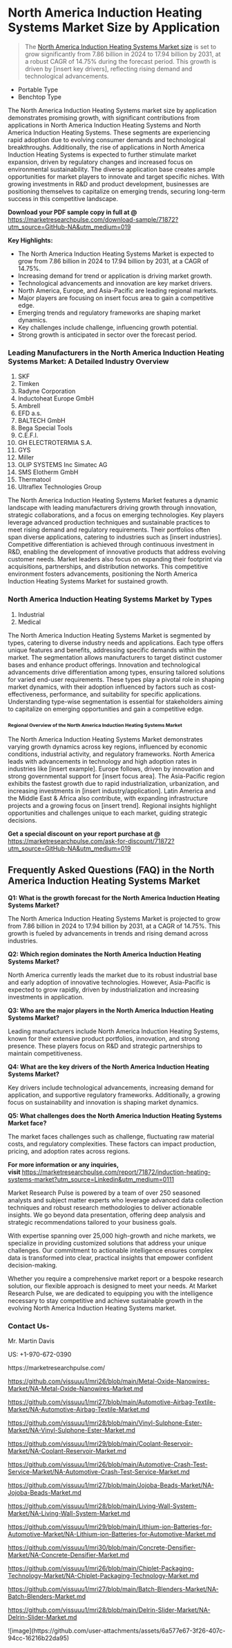 <h1>North America Induction Heating Systems Market&nbsp;Size by Application</h1><blockquote><p>The <a href="https://marketresearchpulse.com/download-sample/71872?utm_source=GitHub-NA&amp;utm_medium=019">North America Induction Heating Systems Market size</a> is set to grow significantly from 7.86 billion in 2024 to 17.94 billion by 2031, at a robust CAGR of 14.75% during the forecast period. This growth is driven by [insert key drivers], reflecting rising demand and technological advancements.</p></blockquote><ul><li>Portable Type<li> Benchtop Type</li></ul><p>The North America Induction Heating Systems market size by application demonstrates promising growth, with significant contributions from applications in North America Induction Heating Systems and North America Induction Heating Systems. These segments are experiencing rapid adoption due to evolving consumer demands and technological breakthroughs. Additionally, the rise of applications in North America Induction Heating Systems is expected to further stimulate market expansion, driven by regulatory changes and increased focus on environmental sustainability. The diverse application base creates ample opportunities for market players to innovate and target specific niches. With growing investments in R&D and product development, businesses are positioning themselves to capitalize on emerging trends, securing long-term success in this competitive landscape.</p><p><strong>Download your PDF sample copy in full at @ </strong><a href="https://marketresearchpulse.com/download-sample/71872?utm_source=GitHub-NA&amp;utm_medium=019">https://marketresearchpulse.com/download-sample/71872?utm_source=GitHub-NA&amp;utm_medium=019</a></p><p><strong>Key Highlights: </strong></p><ul><li>The North America Induction Heating Systems Market is expected to grow from 7.86 billion in 2024 to 17.94 billion by 2031, at a CAGR of 14.75%.</li><li>Increasing demand for trend or application is driving market growth.</li><li>Technological advancements and innovation are key market drivers.</li><li>North America, Europe, and Asia-Pacific are leading regional markets.</li><li>Major players are focusing on insert focus area to gain a competitive edge.</li><li>Emerging trends and regulatory frameworks are shaping market dynamics.</li><li>Key challenges include challenge, influencing growth potential.</li><li>Strong growth is anticipated in sector over the forecast period.</li></ul><h3>Leading Manufacturers in the North America Induction Heating Systems Market: A Detailed Industry Overview</h3><ol><li>SKF</li><li>Timken</li><li>Radyne Corporation</li><li>Inductoheat Europe GmbH</li><li>Ambrell</li><li>EFD a.s.</li><li>BALTECH GmbH</li><li>Bega Special Tools</li><li>C.E.F.I.</li><li>GH ELECTROTERMIA S.A.</li><li>GYS</li><li>Miller</li><li>OLIP SYSTEMS Inc Simatec AG</li><li>SMS Elotherm GmbH</li><li>Thermatool</li><li>Ultraflex Technologies Group</li></ol><div class="flex max-w-full flex-col flex-grow"><div class="min-h-8 text-message flex w-full flex-col items-end gap-2 whitespace-normal break-words [.text-message+&amp;]:mt-5" dir="auto" data-message-author-role="assistant" data-message-id="fd8432e4-4910-450d-b182-61b7bfb0a01f" data-message-model-slug="gpt-4o"><div class="flex w-full flex-col gap-1 empty:hidden first:pt-[3px]"><div class="markdown prose w-full break-words dark:prose-invert light"><p>The North America Induction Heating Systems Market features a dynamic landscape with leading manufacturers driving growth through innovation, strategic collaborations, and a focus on emerging technologies. Key players leverage advanced production techniques and sustainable practices to meet rising demand and regulatory requirements. Their portfolios often span diverse applications, catering to industries such as [insert industries]. Competitive differentiation is achieved through continuous investment in R&amp;D, enabling the development of innovative products that address evolving customer needs. Market leaders also focus on expanding their footprint via acquisitions, partnerships, and distribution networks. This competitive environment fosters advancements, positioning the North America Induction Heating Systems Market for sustained growth.</p></div></div></div></div><h3>North America Induction Heating Systems Market by Types</h3><ol><li>Industrial<li> Medical</li></ol><div class="flex max-w-full flex-col flex-grow"><div class="min-h-8 text-message flex w-full flex-col items-end gap-2 whitespace-normal break-words [.text-message+&amp;]:mt-5" dir="auto" data-message-author-role="assistant" data-message-id="084470be-0bb7-4664-bddf-5156b4f41249" data-message-model-slug="gpt-4o-mini"><div class="flex w-full flex-col gap-1 empty:hidden first:pt-[3px]"><div class="markdown prose w-full break-words dark:prose-invert light"><p>The North America Induction Heating Systems Market is segmented by types, catering to diverse industry needs and applications. Each type offers unique features and benefits, addressing specific demands within the market. The segmentation allows manufacturers to target distinct customer bases and enhance product offerings. Innovation and technological advancements drive differentiation among types, ensuring tailored solutions for varied end-user requirements. These types play a pivotal role in shaping market dynamics, with their adoption influenced by factors such as cost-effectiveness, performance, and suitability for specific applications. Understanding type-wise segmentation is essential for stakeholders aiming to capitalize on emerging opportunities and gain a competitive edge.</p></div></div></div></div><h3><span style="font-size: 11px;">Regional Overview of the North America Induction Heating Systems Market</span></h3><div class="flex max-w-full flex-col flex-grow"><div class="min-h-8 text-message flex w-full flex-col items-end gap-2 whitespace-normal break-words [.text-message+&amp;]:mt-5" dir="auto" data-message-author-role="assistant" data-message-id="e9038762-ce64-4e30-91c9-9bd413514231" data-message-model-slug="gpt-4o-mini"><div class="flex w-full flex-col gap-1 empty:hidden first:pt-[3px]"><div class="markdown prose w-full break-words dark:prose-invert light"><p>The North America Induction Heating Systems Market demonstrates varying growth dynamics across key regions, influenced by economic conditions, industrial activity, and regulatory frameworks. North America leads with advancements in technology and high adoption rates in industries like [insert example]. Europe follows, driven by innovation and strong governmental support for [insert focus area]. The Asia-Pacific region exhibits the fastest growth due to rapid industrialization, urbanization, and increasing investments in [insert industry/application]. Latin America and the Middle East &amp; Africa also contribute, with expanding infrastructure projects and a growing focus on [insert trend]. Regional insights highlight opportunities and challenges unique to each market, guiding strategic decisions.</p></div></div></div></div><p><strong>Get a special discount on your report purchase at @ </strong><a href="https://marketresearchpulse.com/ask-for-discount/71872?utm_source=GitHub-NA&amp;utm_medium=019">https://marketresearchpulse.com/ask-for-discount/71872?utm_source=GitHub-NA&amp;utm_medium=019</a></p><h2>Frequently Asked Questions (FAQ) in the North America Induction Heating Systems Market</h2><p><strong>Q1: What is the growth forecast for the North America Induction Heating Systems Market?</strong></p><p>The North America Induction Heating Systems Market is projected to grow from 7.86 billion in 2024 to 17.94 billion by 2031, at a CAGR of 14.75%. This growth is fueled by advancements in trends and rising demand across industries.</p><p><strong>Q2: Which region dominates the North America Induction Heating Systems Market?</strong></p><p>North America currently leads the market due to its robust industrial base and early adoption of innovative technologies. However, Asia-Pacific is expected to grow rapidly, driven by industrialization and increasing investments in application.</p><p><strong>Q3: Who are the major players in the North America Induction Heating Systems Market?</strong></p><p>Leading manufacturers include North America Induction Heating Systems, known for their extensive product portfolios, innovation, and strong presence. These players focus on R&amp;D and strategic partnerships to maintain competitiveness.</p><p><strong>Q4: What are the key drivers of the North America Induction Heating Systems Market?</strong></p><p>Key drivers include technological advancements, increasing demand for application, and supportive regulatory frameworks. Additionally, a growing focus on sustainability and innovation is shaping market dynamics.</p><p><strong>Q5: What challenges does the North America Induction Heating Systems Market face?</strong></p><p>The market faces challenges such as challenge, fluctuating raw material costs, and regulatory complexities. These factors can impact production, pricing, and adoption rates across regions.</p><p><strong>For more information or any inquiries, visit&nbsp;</strong><a href="https://marketresearchpulse.com/report/71872/induction-heating-systems-market?utm_source=Linkedin&utm_medium=0111">https://marketresearchpulse.com/report/71872/induction-heating-systems-market?utm_source=Linkedin&utm_medium=0111</a></p><p>Market Research Pulse is powered by a team of over 250 seasoned analysts and subject matter experts who leverage advanced data collection techniques and robust research methodologies to deliver actionable insights. We go beyond data presentation, offering deep analysis and strategic recommendations tailored to your business goals.</p><p>With expertise spanning over 25,000 high-growth and niche markets, we specialize in providing customized solutions that address your unique challenges. Our commitment to actionable intelligence ensures complex data is transformed into clear, practical insights that empower confident decision-making.</p><p>Whether you require a comprehensive market report or a bespoke research solution, our flexible approach is designed to meet your needs. At Market Research Pulse, we are dedicated to equipping you with the intelligence necessary to stay competitive and achieve sustainable growth in the evolving North America Induction Heating Systems market.</p><h3><strong>Contact Us-</strong></h3><p>Mr. Martin Davis</p><p>US: +1-970-672-0390</p><p>https://marketresearchpulse.com/</p><p><a href="https://github.com/vissuuu1/mri26/blob/main/Metal-Oxide-Nanowires-Market/NA-Metal-Oxide-Nanowires-Market.md">https://github.com/vissuuu1/mri26/blob/main/Metal-Oxide-Nanowires-Market/NA-Metal-Oxide-Nanowires-Market.md</a></p><p><a href="https://github.com/vissuuu1/mri27/blob/main/Automotive-Airbag-Textile-Market/NA-Automotive-Airbag-Textile-Market.md">https://github.com/vissuuu1/mri27/blob/main/Automotive-Airbag-Textile-Market/NA-Automotive-Airbag-Textile-Market.md</a></p><p><a href="https://github.com/vissuuu1/mri28/blob/main/Vinyl-Sulphone-Ester-Market/NA-Vinyl-Sulphone-Ester-Market.md">https://github.com/vissuuu1/mri28/blob/main/Vinyl-Sulphone-Ester-Market/NA-Vinyl-Sulphone-Ester-Market.md</a></p><p><a href="https://github.com/vissuuu1/mri29/blob/main/Coolant-Reservoir-Market/NA-Coolant-Reservoir-Market.md">https://github.com/vissuuu1/mri29/blob/main/Coolant-Reservoir-Market/NA-Coolant-Reservoir-Market.md</a></p><p><a href="https://github.com/vissuuu1/mri26/blob/main/Automotive-Crash-Test-Service-Market/NA-Automotive-Crash-Test-Service-Market.md">https://github.com/vissuuu1/mri26/blob/main/Automotive-Crash-Test-Service-Market/NA-Automotive-Crash-Test-Service-Market.md</a></p><p><a href="https://github.com/vissuuu1/mri27/blob/main/Jojoba-Beads-Market/NA-Jojoba-Beads-Market.md">https://github.com/vissuuu1/mri27/blob/main/Jojoba-Beads-Market/NA-Jojoba-Beads-Market.md</a></p><p><a href="https://github.com/vissuuu1/mri28/blob/main/Living-Wall-System-Market/NA-Living-Wall-System-Market.md">https://github.com/vissuuu1/mri28/blob/main/Living-Wall-System-Market/NA-Living-Wall-System-Market.md</a></p><p><a href="https://github.com/vissuuu1/mri29/blob/main/Lithium-ion-Batteries-for-Automotive-Market/NA-Lithium-ion-Batteries-for-Automotive-Market.md">https://github.com/vissuuu1/mri29/blob/main/Lithium-ion-Batteries-for-Automotive-Market/NA-Lithium-ion-Batteries-for-Automotive-Market.md</a></p><p><a href="https://github.com/vissuuu1/mri30/blob/main/Concrete-Densifier-Market/NA-Concrete-Densifier-Market.md">https://github.com/vissuuu1/mri30/blob/main/Concrete-Densifier-Market/NA-Concrete-Densifier-Market.md</a></p><p><a href="https://github.com/vissuuu1/mri26/blob/main/Chiplet-Packaging-Technology-Market/NA-Chiplet-Packaging-Technology-Market.md">https://github.com/vissuuu1/mri26/blob/main/Chiplet-Packaging-Technology-Market/NA-Chiplet-Packaging-Technology-Market.md</a></p><p><a href="https://github.com/vissuuu1/mri27/blob/main/Batch-Blenders-Market/NA-Batch-Blenders-Market.md">https://github.com/vissuuu1/mri27/blob/main/Batch-Blenders-Market/NA-Batch-Blenders-Market.md</a></p><p><a href="https://github.com/vissuuu1/mri28/blob/main/Delrin-Slider-Market/NA-Delrin-Slider-Market.md">https://github.com/vissuuu1/mri28/blob/main/Delrin-Slider-Market/NA-Delrin-Slider-Market.md</a></p>
![image](https://github.com/user-attachments/assets/6a577e67-3f26-407c-94cc-16216b22da95)
